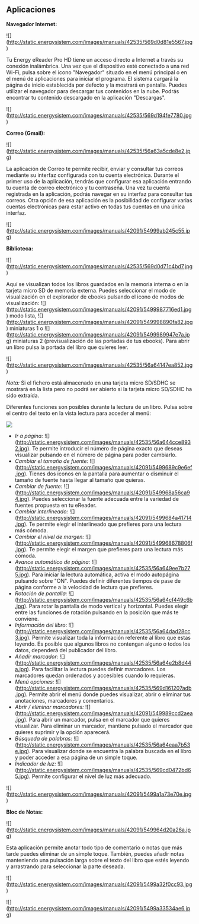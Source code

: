 ## Aplicaciones

**Navegador Internet:**

![] (http://static.energysistem.com/images/manuals/42535/569d0d81e5567.jpg)

Tu Energy eReader Pro HD tiene un acceso directo a Internet a través su conexión inalámbrica. Una vez que el dispositivo esté conectado a una red Wi-Fi, pulsa sobre el icono "Navegador" situado en el menú principal o en el menú de aplicaciones para iniciar el programa. El sistema cargará la página de inicio establecida por defecto y la mostrará en pantalla. Puedes utilizar el navegador para descargar tus contenidos en la nube. Podrás encontrar tu contenido descargado en la aplicación "Descargas".

![] (http://static.energysistem.com/images/manuals/42535/569d194fe7780.jpg)

**Correo (Gmail):**

![] (http://static.energysistem.com/images/manuals/42535/56a63a5cde8e2.jpg)

La aplicación de Correo te permite recibir, enviar y consultar tus correos mediante su interfaz configurada con tu cuenta electrónica.
Durante el primer uso de la aplicación, tendrás que configurar esa aplicación entrando tu cuenta de correo electrónico y tu contraseña. Una vez tu cuenta registrada en la aplicación, podrás navegar en su interfaz para consultar tus correos.
Otra opción de esa aplicación es la posibilidad de configurar varias cuentas electrónicas para estar activo en todas tus cuentas en una única interfaz.

![] (http://static.energysistem.com/images/manuals/42091/54999ab245c55.jpg)

**Biblioteca:**

![] (http://static.energysistem.com/images/manuals/42535/569d0d71c4bd7.jpg)

Aquí se visualizan todos los libros guardados en la memoria interna o en la tarjeta micro SD de memoria externa.
Puedes seleccionar el modo de visualización en el explorador de ebooks pulsando el icono de modos de visualización: ![] (http://static.energysistem.com/images/manuals/42091/5499987716ed1.jpg) modo lista, ![] (http://static.energysistem.com/images/manuals/42091/549998890fa82.jpg) miniaturas 1 o ![] (http://static.energysistem.com/images/manuals/42091/5499989947e7a.jpg) miniaturas 2 (previsualización de las portadas de tus ebooks). Para abrir un libro pulsa la portada del libro que quieres leer.

![] (http://static.energysistem.com/images/manuals/42535/56a64147ea852.jpg)

*Nota:* Si el fichero está almacenado en una tarjeta micro SD/SDHC se mostrará en la lista pero no podrá ser abierto si la tarjeta micro SD/SDHC ha sido extraída.

Diferentes funciones son posibles durante la lectura de un libro. Pulsa sobre el centro del texto en la vista lectura para acceder al menú:

![](http://static.energysistem.com/images/manuals/42535/56a6488b920aa.jpg)

-	*Ir a página:* ![] (http://static.energysistem.com/images/manuals/42535/56a644cce8932.jpg). Te permite introducir el número de página exacto que deseas visualizar pulsando en el número de página para poder cambiarlo.
-	*Cambiar el tamaño de fuente:* ![] (http://static.energysistem.com/images/manuals/42091/5499689c9e6ef.jpg). Tienes dos iconos en la pantalla para aumentar o disminuir el tamaño de fuente hasta llegar al tamaño que quieras.
-	*Cambiar de fuente:* ![] (http://static.energysistem.com/images/manuals/42091/549968a56ca94.jpg). Puedes seleccionar la fuente adecuada entre la variedad de fuentes propuesta en tu eReader.
-	*Cambiar interlineado:* ![] (http://static.energysistem.com/images/manuals/42091/5499684a41714.jpg). Te permite elegir el interlineado que prefieres para una lectura más cómoda.
-	*Cambiar el nivel de margen:* ![] (http://static.energysistem.com/images/manuals/42091/549968678806f.jpg). Te permite elegir el margen que prefieres para una lectura más cómoda.
-	*Avance automático de página:* ![] (http://static.energysistem.com/images/manuals/42535/56a649ee7b275.jpg). Para iniciar la lectura automática, activa el modo autopágina pulsando sobre "ON". Puedes definir diferentes tiempos de pase de página conforme a la velocidad de lectura que prefieres.
-	*Rotación de pantalla:* ![] (http://static.energysistem.com/images/manuals/42535/56a64cf449c6b.jpg). Para rotar la pantalla de modo vertical y horizontal. Puedes elegir entre las funciones de rotación pulsando en la posición que más te conviene.
-	*Información del libro*: ![] (http://static.energysistem.com/images/manuals/42535/56a64dad28cc3.jpg). Permite visualizar toda la información referente al libro que estas leyendo. Es posible que algunos libros no contengan alguno o todos los datos, dependerá del publicador del libro.
-	*Añadir marcador:* ![] (http://static.energysistem.com/images/manuals/42535/56a64e2b8d44a.jpg). Para facilitar la lectura puedes definir marcadores. Los marcadores quedan ordenados y accesibles cuando lo requieras.
-	*Menú opciones:* ![] (http://static.energysistem.com/images/manuals/42535/569d161207adb.jpg). Permite abrir el menú donde puedes visualizar, abrir o eliminar tus anotaciones, marcadores y comentarios.
-	*Abrir / eliminar marcadores:* ![] (http://static.energysistem.com/images/manuals/42091/549989ccd2aea.jpg). Para abrir un marcador, pulsa en el marcador que quieres visualizar. Para eliminar un marcador, mantiene pulsado el marcador que quieres suprimir y la opción aparecerá.
-	*Búsqueda de palabras:* ![] (http://static.energysistem.com/images/manuals/42535/56a64eaa7b53e.jpg). Para visualizar donde se encuentra la palabra buscada en el libro y poder acceder a esa página de un simple toque.
-	*Indicador de luz:* ![] (http://static.energysistem.com/images/manuals/42535/569cd0472bd65.jpg). Permite configurar el nivel de luz más adecuado.

![] (http://static.energysistem.com/images/manuals/42091/5499a1a73e70e.jpg)


**Bloc de Notas:**

![] (http://static.energysistem.com/images/manuals/42091/549964d20a26a.jpg)

Esta aplicación permite anotar todo tipo de comentario o notas que más tarde puedes eliminar de un simple toque. También, puedes añadir notas manteniendo una pulsación larga sobre el texto del libro que estés leyendo y arrastrando para seleccionar la parte deseada.

![] (http://static.energysistem.com/images/manuals/42091/5499a32f0cc93.jpg)

![] (http://static.energysistem.com/images/manuals/42091/5499a33534ae6.jpg)



